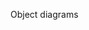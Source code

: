 <span id="title">Object diagrams</span>

<div id="body">

<include src="introduction/unit-inParent-asPanel.md" boilerplate />
<include src="objects/unit-inParent-asPanel.md" boilerplate />
<include src="associations/unit-inParent-asPanel.md" boilerplate />

</div>
